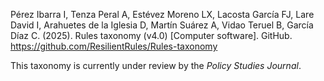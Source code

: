 Pérez Ibarra I, Tenza Peral A, Estévez Moreno LX, Lacosta García FJ, Lare David I, Arahuetes de la Iglesia D, Martín Suárez A, Vidao Teruel B, García Díaz C. (2025). Rules taxonomy (v4.0) [Computer software]. GitHub. https://github.com/ResilientRules/Rules-taxonomy

This taxonomy is currently under review by the *Policy Studies Journal*.
